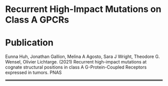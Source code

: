 # Recurrent High-Impact Mutations on Class A GPCRs

# Publication
Eunna Huh, Jonathan Gallion, Melina A Agosto, Sara J Wright, Theodore G. Wensel, Olivier Lichtarge. (2021) Recurrent high-impact mutations at cognate structural positions in class A G-Protein-Coupled Receptors expressed in tumors. PNAS
<hr style="border:2px solid gray"> </hr>



